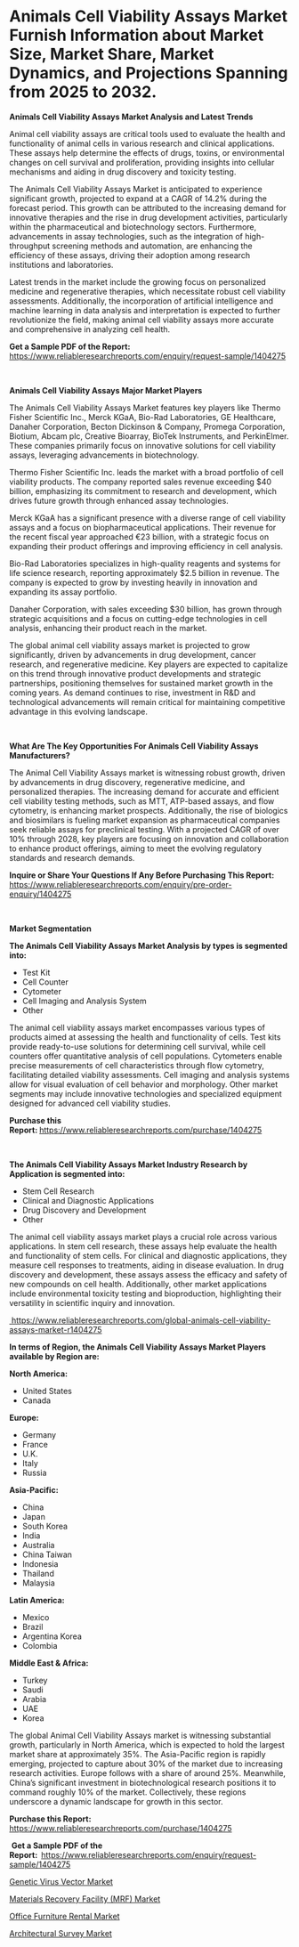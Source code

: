 <p><h1>Animals Cell Viability Assays Market Furnish Information about Market Size, Market Share, Market Dynamics, and Projections Spanning from 2025 to 2032.</h1></p><p><strong>Animals Cell Viability Assays Market Analysis and Latest Trends</strong></p>
<p><p>Animal cell viability assays are critical tools used to evaluate the health and functionality of animal cells in various research and clinical applications. These assays help determine the effects of drugs, toxins, or environmental changes on cell survival and proliferation, providing insights into cellular mechanisms and aiding in drug discovery and toxicity testing. </p><p>The Animals Cell Viability Assays Market is anticipated to experience significant growth, projected to expand at a CAGR of 14.2% during the forecast period. This growth can be attributed to the increasing demand for innovative therapies and the rise in drug development activities, particularly within the pharmaceutical and biotechnology sectors. Furthermore, advancements in assay technologies, such as the integration of high-throughput screening methods and automation, are enhancing the efficiency of these assays, driving their adoption among research institutions and laboratories.</p><p>Latest trends in the market include the growing focus on personalized medicine and regenerative therapies, which necessitate robust cell viability assessments. Additionally, the incorporation of artificial intelligence and machine learning in data analysis and interpretation is expected to further revolutionize the field, making animal cell viability assays more accurate and comprehensive in analyzing cell health.</p></p>
<p><strong>Get a Sample PDF of the Report:&nbsp;</strong> <a href="https://www.reliableresearchreports.com/enquiry/request-sample/1404275?utm_campaign=112&utm_medium=2&utm_source=Github&utm_content=ia&utm_term=13012025&utm_id=animals-cell-viability-assays">https://www.reliableresearchreports.com/enquiry/request-sample/1404275</a></p>
<p>&nbsp;</p>
<p><strong>Animals Cell Viability Assays Major Market Players</strong></p>
<p><p>The Animals Cell Viability Assays Market features key players like Thermo Fisher Scientific Inc., Merck KGaA, Bio-Rad Laboratories, GE Healthcare, Danaher Corporation, Becton Dickinson & Company, Promega Corporation, Biotium, Abcam plc, Creative Bioarray, BioTek Instruments, and PerkinElmer. These companies primarily focus on innovative solutions for cell viability assays, leveraging advancements in biotechnology.</p><p>Thermo Fisher Scientific Inc. leads the market with a broad portfolio of cell viability products. The company reported sales revenue exceeding $40 billion, emphasizing its commitment to research and development, which drives future growth through enhanced assay technologies.</p><p>Merck KGaA has a significant presence with a diverse range of cell viability assays and a focus on biopharmaceutical applications. Their revenue for the recent fiscal year approached €23 billion, with a strategic focus on expanding their product offerings and improving efficiency in cell analysis.</p><p>Bio-Rad Laboratories specializes in high-quality reagents and systems for life science research, reporting approximately $2.5 billion in revenue. The company is expected to grow by investing heavily in innovation and expanding its assay portfolio.</p><p>Danaher Corporation, with sales exceeding $30 billion, has grown through strategic acquisitions and a focus on cutting-edge technologies in cell analysis, enhancing their product reach in the market.</p><p>The global animal cell viability assays market is projected to grow significantly, driven by advancements in drug development, cancer research, and regenerative medicine. Key players are expected to capitalize on this trend through innovative product developments and strategic partnerships, positioning themselves for sustained market growth in the coming years. As demand continues to rise, investment in R&D and technological advancements will remain critical for maintaining competitive advantage in this evolving landscape.</p></p>
<p>&nbsp;</p>
<p><strong>What Are The Key Opportunities For Animals Cell Viability Assays Manufacturers?</strong></p>
<p><p>The Animal Cell Viability Assays market is witnessing robust growth, driven by advancements in drug discovery, regenerative medicine, and personalized therapies. The increasing demand for accurate and efficient cell viability testing methods, such as MTT, ATP-based assays, and flow cytometry, is enhancing market prospects. Additionally, the rise of biologics and biosimilars is fueling market expansion as pharmaceutical companies seek reliable assays for preclinical testing. With a projected CAGR of over 10% through 2028, key players are focusing on innovation and collaboration to enhance product offerings, aiming to meet the evolving regulatory standards and research demands.</p></p>
<p><strong>Inquire or Share Your Questions If Any Before Purchasing This Report:</strong> <a href="https://www.reliableresearchreports.com/enquiry/pre-order-enquiry/1404275?utm_campaign=112&utm_medium=2&utm_source=Github&utm_content=ia&utm_term=13012025&utm_id=animals-cell-viability-assays">https://www.reliableresearchreports.com/enquiry/pre-order-enquiry/1404275</a></p>
<p>&nbsp;</p>
<p><strong>Market Segmentation</strong></p>
<p><strong>The Animals Cell Viability Assays Market Analysis by types is segmented into:</strong></p>
<p><ul><li>Test Kit</li><li>Cell Counter</li><li>Cytometer</li><li>Cell Imaging and Analysis System</li><li>Other</li></ul></p>
<p><p>The animal cell viability assays market encompasses various types of products aimed at assessing the health and functionality of cells. Test kits provide ready-to-use solutions for determining cell survival, while cell counters offer quantitative analysis of cell populations. Cytometers enable precise measurements of cell characteristics through flow cytometry, facilitating detailed viability assessments. Cell imaging and analysis systems allow for visual evaluation of cell behavior and morphology. Other market segments may include innovative technologies and specialized equipment designed for advanced cell viability studies.</p></p>
<p><strong>Purchase this Report:&nbsp;</strong><a href="https://www.reliableresearchreports.com/purchase/1404275?utm_campaign=112&utm_medium=2&utm_source=Github&utm_content=ia&utm_term=13012025&utm_id=animals-cell-viability-assays">https://www.reliableresearchreports.com/purchase/1404275</a></p>
<p>&nbsp;</p>
<p><strong>The Animals Cell Viability Assays Market Industry Research by Application is segmented into:</strong></p>
<p><ul><li>Stem Cell Research</li><li>Clinical and Diagnostic Applications</li><li>Drug Discovery and Development</li><li>Other</li></ul></p>
<p><p>The animal cell viability assays market plays a crucial role across various applications. In stem cell research, these assays help evaluate the health and functionality of stem cells. For clinical and diagnostic applications, they measure cell responses to treatments, aiding in disease evaluation. In drug discovery and development, these assays assess the efficacy and safety of new compounds on cell health. Additionally, other market applications include environmental toxicity testing and bioproduction, highlighting their versatility in scientific inquiry and innovation.</p></p>
<p><a href="https://www.reliableresearchreports.com/global-animals-cell-viability-assays-market-r1404275?utm_campaign=112&utm_medium=2&utm_source=Github&utm_content=ia&utm_term=13012025&utm_id=animals-cell-viability-assays">&nbsp;https://www.reliableresearchreports.com/global-animals-cell-viability-assays-market-r1404275</a></p>
<p><strong>In terms of Region, the Animals Cell Viability Assays Market Players available by Region are:</strong></p>
<p>
    <p> <strong> North America: </strong>
        <ul>
            <li>United States</li>
            <li>Canada</li>
        </ul>
        </p> 
    <p> <strong> Europe: </strong>
        <ul>
            <li>Germany</li>
            <li>France</li>
            <li>U.K.</li>
            <li>Italy</li>
            <li>Russia</li>
        </ul>
        </p> 
    <p> <strong> Asia-Pacific: </strong>
        <ul>
            <li>China</li>
            <li>Japan</li>
            <li>South Korea</li>
            <li>India</li>
            <li>Australia</li>
            <li>China Taiwan</li>
            <li>Indonesia</li>
            <li>Thailand</li>
            <li>Malaysia</li>
        </ul>
        </p> 
    <p> <strong> Latin America: </strong>
        <ul>
            <li>Mexico</li>
            <li>Brazil</li>
            <li>Argentina Korea</li>
            <li>Colombia</li>
        </ul>
        </p> 
    <p> <strong> Middle East & Africa: </strong>
        <ul>
            <li>Turkey</li>
            <li>Saudi</li>
            <li>Arabia</li>
            <li>UAE</li>
            <li>Korea</li>
        </ul>
    </p>
    </p>
<p><p>The global Animal Cell Viability Assays market is witnessing substantial growth, particularly in North America, which is expected to hold the largest market share at approximately 35%. The Asia-Pacific region is rapidly emerging, projected to capture about 30% of the market due to increasing research activities. Europe follows with a share of around 25%. Meanwhile, China’s significant investment in biotechnological research positions it to command roughly 10% of the market. Collectively, these regions underscore a dynamic landscape for growth in this sector.</p></p>
<p><strong>Purchase this Report: </strong><a href="https://www.reliableresearchreports.com/purchase/1404275?utm_campaign=112&utm_medium=2&utm_source=Github&utm_content=ia&utm_term=13012025&utm_id=animals-cell-viability-assays">https://www.reliableresearchreports.com/purchase/1404275</a></p>
<p>&nbsp;<strong>Get a Sample PDF of the Report:&nbsp;&nbsp;</strong><a href="https://www.reliableresearchreports.com/enquiry/request-sample/1404275?utm_campaign=112&utm_medium=2&utm_source=Github&utm_content=ia&utm_term=13012025&utm_id=animals-cell-viability-assays">https://www.reliableresearchreports.com/enquiry/request-sample/1404275</a></p>
<p><strong></strong></p>
<p><p><a href="https://github.com/steidmindy199393/Market-Research-Report-List-1/blob/main/genetic-virus-vector-market.md?utm_campaign=112&utm_medium=2&utm_source=Github&utm_content=ia&utm_term=13012025&utm_id=animals-cell-viability-assays">Genetic Virus Vector Market</a></p><p><a href="https://github.com/delindacallegari68/Market-Research-Report-List-1/blob/main/materials-recovery-facility-mrf-market.md?utm_campaign=112&utm_medium=2&utm_source=Github&utm_content=ia&utm_term=13012025&utm_id=animals-cell-viability-assays">Materials Recovery Facility (MRF) Market</a></p><p><a href="https://github.com/santosh758595/Market-Research-Report-List-6/blob/main/office-furniture-rental-market.md?utm_campaign=112&utm_medium=2&utm_source=Github&utm_content=ia&utm_term=13012025&utm_id=animals-cell-viability-assays">Office Furniture Rental Market</a></p><p><a href="https://github.com/klindsey95/Market-Research-Report-List-1/blob/main/architectural-survey-market.md?utm_campaign=112&utm_medium=2&utm_source=Github&utm_content=ia&utm_term=13012025&utm_id=animals-cell-viability-assays">Architectural Survey Market</a></p></p>